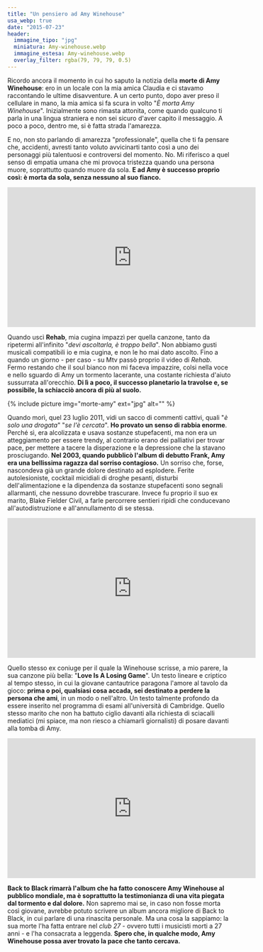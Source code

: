 ```yaml
---
title: "Un pensiero ad Amy Winehouse"
usa_webp: true
date: "2015-07-23"
header:
  immagine_tipo: "jpg"
  miniatura: Amy-winehouse.webp
  immagine_estesa: Amy-winehouse.webp
  overlay_filter: rgba(79, 79, 79, 0.5)
---
```


Ricordo ancora il momento in cui ho saputo la notizia della **morte di Amy Winehouse**: ero in un locale con la mia amica Claudia e ci stavamo raccontando le ultime disavventure. A un certo punto, dopo aver preso il cellulare in mano, la mia amica si fa scura in volto "_È morta Amy Winehouse_". Inizialmente sono rimasta attonita, come quando qualcuno ti parla in una lingua straniera e non sei sicuro d'aver capito il messaggio. A poco a poco, dentro me, si è fatta strada l'amarezza.

E no, non sto parlando di amarezza "professionale", quella che ti fa pensare che, accidenti, avresti tanto voluto avvicinarti tanto così a uno dei personaggi più talentuosi e controversi del momento. No. Mi riferisco a quel senso di empatia umana che mi provoca tristezza quando una persona muore, soprattutto quando muore da sola. **E ad Amy è successo proprio così: è morta da sola, senza nessuno al suo fianco.**

<iframe width="560" height="315" src="https://www.youtube.com/embed/KUmZp8pR1uc" frameborder="0" allow="accelerometer; autoplay; encrypted-media; gyroscope; picture-in-picture" allowfullscreen></iframe>

Quando uscì **Rehab**, mia cugina impazzì per quella canzone, tanto da ripetermi all'infinito "_devi ascoltarla, è troppo bella_". Non abbiamo gusti musicali compatibili io e mia cugina, e non le ho mai dato ascolto. Fino a quando un giorno - per caso - su Mtv passò proprio il video di _Rehab_. Fermo restando che il soul bianco non mi faceva impazzire, colsi nella voce e nello sguardo di Amy un tormento lacerante, una costante richiesta d'aiuto sussurrata all'orecchio. **Di lì a poco, il successo planetario la travolse e, se possibile, la schiacciò ancora di più al suolo.**

{% include picture img="morte-amy" ext="jpg" alt="" %}

Quando morì, quel 23 luglio 2011, vidi un sacco di commenti cattivi, quali "_è solo una drogata_" "_se l'è cercata_". **Ho provato un senso di rabbia enorme**. Perché sì, era alcolizzata e usava sostanze stupefacenti, ma non era un atteggiamento per essere trendy, al contrario erano dei palliativi per trovar pace, per mettere a tacere la disperazione e la depressione che la stavano prosciugando. **Nel 2003, quando pubblicò l'album di debutto Frank, Amy era una bellissima ragazza dal sorriso contagioso.** Un sorriso che, forse, nascondeva già un grande dolore destinato ad esplodere. Ferite autolesioniste, cocktail micidiali di droghe pesanti, disturbi dell'alimentazione e la dipendenza da sostanze stupefacenti sono segnali allarmanti, che nessuno dovrebbe trascurare. Invece fu proprio il suo ex marito, Blake Fielder Civil, a farle percorrere sentieri ripidi che conducevano all'autodistruzione e all'annullamento di se stessa.

<iframe width="560" height="315" src="https://www.youtube.com/embed/nMO5Ko_77Hk" frameborder="0" allow="accelerometer; autoplay; encrypted-media; gyroscope; picture-in-picture" allowfullscreen></iframe>

Quello stesso ex coniuge per il quale la Winehouse scrisse, a mio parere, la sua canzone più bella: "**Love Is A Losing Game**". Un testo lineare e criptico al tempo stesso, in cui la giovane cantautrice paragona l'amore al tavolo da gioco: **prima o poi, qualsiasi cosa accada, sei destinato a perdere la persona che ami**, in un modo o nell'altro. Un testo talmente profondo da essere inserito nel programma di esami all'università di Cambridge. Quello stesso marito che non ha battuto ciglio davanti alla richiesta di sciacalli mediatici (mi spiace, ma non riesco a chiamarli giornalisti) di posare davanti alla tomba di Amy.

<iframe width="560" height="315" src="https://www.youtube.com/embed/TJAfLE39ZZ8" frameborder="0" allow="accelerometer; autoplay; encrypted-media; gyroscope; picture-in-picture" allowfullscreen></iframe>

**Back to Black rimarrà l'album che ha fatto conoscere Amy Winehouse al pubblico mondiale, ma è soprattutto la testimonianza di una vita piegata dal tormento e dal dolore.** Non sapremo mai se, in caso non fosse morta così giovane, avrebbe potuto scrivere un album ancora migliore di Back to Black, in cui parlare di una rinascita personale. Ma una cosa la sappiamo: la sua morte l'ha fatta entrare nel _club 27_ - ovvero tutti i musicisti morti a 27 anni - e l'ha consacrata a leggenda. **Spero che, in qualche modo, Amy Winehouse possa aver trovato la pace che tanto cercava.**
